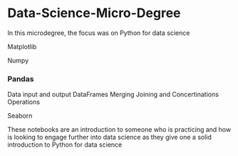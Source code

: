 # Data-Science-Micro-Degree

In this microdegree, the focus was on 
Python for data science 

Matplotlib

Numpy
### Pandas
Data input and output
DataFrames
Merging Joining and Concertinations
Operations


Seaborn


These notebooks are an introduction to someone who is practicing and how
is looking to engage further into data science as they give one a 
solid introduction to Python for data science

